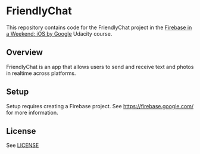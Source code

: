 # FriendlyChat

This repository contains code for the FriendlyChat project in the [Firebase in a Weekend: iOS by Google](https://www.udacity.com/course/firebase-in-a-weekend-by-google-ios--ud0351) Udacity course.
 
## Overview

FriendlyChat is an app that allows users to send and receive text and photos in realtime across platforms.

## Setup

Setup requires creating a Firebase project. See https://firebase.google.com/ for more information.

## License
See [LICENSE](LICENSE)
